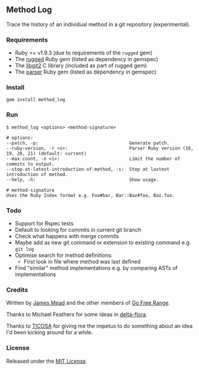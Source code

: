 ## Method Log

Trace the history of an individual method in a git repository (experimental).

### Requirements

* Ruby >= v1.9.3 (due to requirements of the `rugged` gem)
* The [rugged](https://github.com/libgit2/rugged) Ruby gem (listed as dependency in gemspec)
* The [libgit2](https://github.com/libgit2/libgit2) C library (included as part of rugged gem)
* The [parser](https://github.com/whitequark/parser) Ruby gem (listed as dependency in gemspec)

### Install

    gem install method_log

### Run

    $ method_log <options> <method-signature>
    
    # options:
    --patch, -p:                                  Generate patch.
    --ruby-version, -r <s>:                       Parser Ruby version (18, 19, 20, 21) (default: current)
    --max-count, -n <i>:                          Limit the number of commits to output.
    --stop-at-latest-introduction-of-method, -s:  Stop at lastest introduction of method.
    --help, -h:                                   Show usage.
    
    # method-signature
    Uses the Ruby Index format e.g. Foo#bar, Bar::Baz#foo, Baz.foo.

### Todo

* Support for Rspec tests
* Default to looking for commits in current git branch
* Check what happens with merge commits
* Maybe add as new git command or extension to existing command e.g. `git log`
* Optimise search for method definitions:
  * First look in file where method was last defined
* Find "similar" method implementations e.g. by comparing ASTs of implementations

### Credits

Written by [James Mead](http://jamesmead.org) and the other members of [Go Free Range](http://gofreerange.com).

Thanks to Michael Feathers for some ideas in [delta-flora](https://github.com/michaelfeathers/delta-flora).

Thanks to [TICOSA](http://ticosa.org/) for giving me the impetus to do something about an idea I'd been kicking around for a while.

### License

Released under the [MIT License](https://github.com/freerange/method_log/blob/master/LICENSE).
